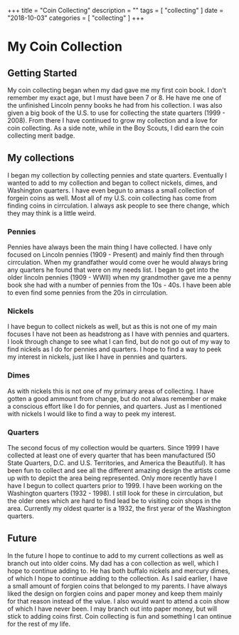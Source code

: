 +++
title = "Coin Collecting"
description = ""
tags = [
    "collecting"
]
date = "2018-10-03"
categories = [
    "collecting"
]
+++

# My Coin Collection

## Getting Started
My coin collecting began when my dad gave me my first coin book. I don't remember my exact age, but I must have been 7 or 8. He have me one of the unfinished Lincoln penny books he had from his collection. I was also given a big book of the U.S. to use for collecting the state quarters (1999 - 2008). From there I have continued to grow my collection and a love for coin collecting. As a side note, while in the Boy Scouts, I did earn the coin collecting merit badge.

## My collections
I began my collection by collecting pennies and state quarters. Eventually I wanted to add to my collection and began to collect nickels, dimes, and Washington quarters. I have even begun to amass a small collection of forgein coins as well. Most all of my U.S. coin collecting has come from finding coins in cirrculation. I always ask people to see there change, which they may think is a little weird.

### Pennies
Pennies have always been the main thing I have collected. I have only focused on Lincoln pennies (1909 - Present) and mainly find then through cirrculation. When my grandfather would come over he would always bring any quarters he found that were on my needs list. I began to get into the older lincoln pennies (1909 - WWII) when my grandmother gave me a penny book she had with a number of pennies from the 10s - 40s. I have been able to even find some pennies from the 20s in cirrculation. 

### Nickels
I have begun to collect nickels as well, but as this is not one of my main focuses I have not been as headstrong
as I have with pennies and quarters. I look through change to see what I can find, but do not go out of my way to find nickels as I do for pennies and quarters. I hope to find a way to peek my interest in nickels, just like I have in pennies and quarters.

### Dimes
As with nickels this is not one of my primary areas of collecting. I have gotten a good ammount from change, but do not alwas remember or make a conscious effort like I do for pennies, and quarters. Just as I mentioned with nickels I would like to find a way to peek my interest. 

### Quarters
The second focus of my collection would be quarters. Since 1999 I have collected at least one of every quarter that has been manufactured (50 State Quarters, D.C. and U.S. Territories, and America the Beautiful). It has been fun to collect and see all the different amazing design the artists come up with to depict the area being represented. Only more recently have I have I begun to collect quarters prior to 1999. I have been working on the Washington quarters (1932 - 1998). I still look for these in cirrculation, but the older ones which are hard to find lead be to visiting coin shops in the area. Currently my oldest quarter is a 1932, the first yerar of the Washington quarters.

## Future
In the future I hope to continue to add to my current collections as well as branch out into older coins. My dad has a con collection as well, which I hope to continue adding to. He has both buffalo nickels and mercury dimes, of which I hope to continue adding to the collection. As I said earlier, I have a small amount of forgien coins that belonged to my parents. I have always liked the design on forgien coins and paper money and keep them mainly for that reason instead of the value. I also would want to attend a coin show of which I have never been. I may branch out into paper money, but will stick to adding coins first. Coin collecting is fun and something I can ontinue for the rest of my life.

